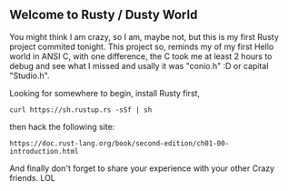 ## Welcome to Rusty / Dusty World
You might think I am crazy, so I am, maybe not, but this is my first Rusty project commited tonight. 
This project so, reminds my of my first Hello world in ANSI C, with one difference, the C took me at least 2 hours to debug and see what I missed and usally it was "conio.h" :D or capital "Studio.h".




Looking for somewhere to begin, install Rusty first, 

```
curl https://sh.rustup.rs -sSf | sh

```



then hack the following site: 

```
https://doc.rust-lang.org/book/second-edition/ch01-00-introduction.html

```

And finally don't forget to share your experience with your other Crazy friends. LOL
